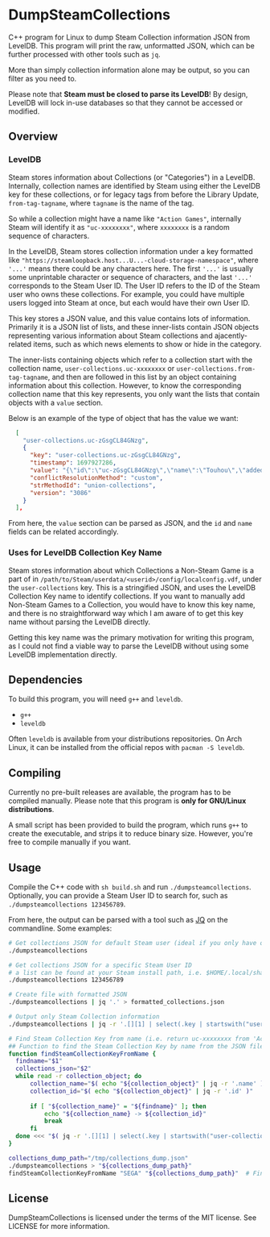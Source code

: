 # DumpSteamCollections
C++ program for Linux to dump Steam Collection information JSON from LevelDB. This program will print the raw, unformatted JSON, which can be further processed with other tools such as `jq`.

More than simply collection information alone may be output, so you can filter as you need to.

Please note that **Steam must be closed to parse its LevelDB**! By design, LevelDB will lock in-use databases so that they cannot be accessed or modified.

## Overview
### LevelDB
Steam stores information about Collections (or "Categories") in a LevelDB. Internally, collection names are identified by Steam using either the LevelDB key for these collections, or for legacy tags from before the Library Update, `from-tag-tagname`, where `tagname` is the name of the tag.

So while a collection might have a name like `"Action Games"`, internally Steam will identify it as `"uc-xxxxxxxx"`, where `xxxxxxxx` is a random sequence of characters.

In the LevelDB, Steam stores collection information under a key formatted like `"https://steamloopback.host...U...-cloud-storage-namespace"`, where `'...'` means there could be any characters here. The first `'...'` is usually some unprintable character or sequence of characters, and the last `'...'` corresponds to the Steam User ID. The User ID refers to the ID of the Steam user who owns these collections. For example, you could have multiple users logged into Steam at once, but each would have their own User ID.

This key stores a JSON value, and this value contains lots of information. Primarily it is a JSON list of lists, and these inner-lists contain JSON objects representing various information about Steam collections and ajacently-related items, such as which news elements to show or hide in the category.

The inner-lists containing objects which refer to a collection start with the collection name, `user-collections.uc-xxxxxxxx` or `user-collections.from-tag-tagname`, and then are followed in this list by an object containing information about this collection. However, to know the corresponding collection name that this key represents, you only want the lists that contain objects with a `value` section.

Below is an example of the type of object that has the value we want:
```json
  [
    "user-collections.uc-zGsgCL84GNzg",
    {
      "key": "user-collections.uc-zGsgCL84GNzg",
      "timestamp": 1697927286,
      "value": "{\"id\":\"uc-zGsgCL84GNzg\",\"name\":\"Touhou\",\"added\":[1584090,1100140,851100],\"removed\":[]}",
      "conflictResolutionMethod": "custom",
      "strMethodId": "union-collections",
      "version": "3086"
    }
  ],
```

From here, the `value` section can be parsed as JSON, and the `id` and `name` fields can be related accordingly.

### Uses for LevelDB Collection Key Name
Steam stores information about which Collections a Non-Steam Game is a part of in `/path/to/Steam/userdata/<userid>/config/localconfig.vdf`, under the `user-collections` key. This is a stringified JSON, and uses the LevelDB Collection Key name to identify collections. If you want to manually add Non-Steam Games to a Collection, you would have to know this key name, and there is no straightforward way which I am aware of to get this key name without parsing the LevelDB directly.

Getting this key name was the primary motivation for writing this program, as I could not find a viable way to parse the LevelDB without using some LevelDB implementation directly.

## Dependencies
To build this program, you will need `g++` and `leveldb`.
- `g++`
- `leveldb`

Often `leveldb` is available from your distributions repositories. On Arch Linux, it can be installed from the official repos with `pacman -S leveldb`. 

## Compiling
Currently no pre-built releases are available, the program has to be compiled manually. Please note that this program is **only for GNU/Linux distributions**.

A small script has been provided to build the program, which runs `g++` to create the executable, and strips it to reduce binary size. However, you're free to compile manually if you want.

## Usage
Compile the C++ code with `sh build.sh` and run `./dumpsteamcollections`. Optionally, you can provide a Steam User ID to search for, such as `./dumpsteamcollections 123456789`.

From here, the output can be parsed with a tool such as [JQ](https://github.com/jqlang/jq) on the commandline. Some examples:

```bash
# Get collections JSON for default Steam user (ideal if you only have one Steam User logged in)
./dumpsteamcollections

# Get collections JSON for a specific Steam User ID
# a list can be found at your Steam install path, i.e. $HOME/.local/share/Steam/config/loginusers.vdf
./dumpsteamcollections 123456789

# Create file with formatted JSON
./dumpsteamcollections | jq '.' > formatted_collections.json

# Output only Steam Collection information
./dumpsteamcollections | jq -r '.[][1] | select(.key | startswith("user-collections")) | select (.value != null) | .value | fromjson | tojson'

# Find Steam Collection Key from name (i.e. return uc-xxxxxxxx from 'Action Games')
## Function to find the Steam Collection Key by name from the JSON file using jq
function findSteamCollectionKeyFromName {
  findname="$1"
  collections_json="$2"
  while read -r collection_object; do
      collection_name="$( echo "${collection_object}" | jq -r '.name' )"
      collection_id="$( echo "${collection_object}" | jq -r '.id' )"
  
      if [ "${collection_name}" = "${findname}" ]; then
          echo "${collection_name} -> ${collection_id}"
          break
      fi
  done <<< "$( jq -r '.[][1] | select(.key | startswith("user-collections")) | select (.value != null) | .value | fromjson | tojson' "${collections_json}" )"
}

collections_dump_path="/tmp/collections_dump.json"
./dumpsteamcollections > "${collections_dump_path}"
findSteamCollectionKeyFromName "SEGA" "${collections_dump_path}"  # Find Key ID for collection named "SEGA"
```

## License
DumpSteamCollections is licensed under the terms of the MIT license. See LICENSE for more information.
